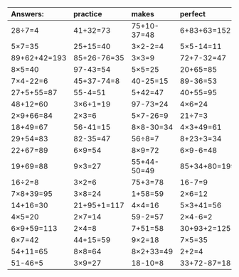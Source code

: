 | Answers: | practice | makes | perfect | ! |
| :--- | :--- | :--- | :--- | :--- |
| 28÷7=4 | 41+32=73 | 75+10-37=48 | 6+83+63=152 | 5×8=40 | 
| 5×7=35 | 25+15=40 | 3×2-2=4 | 5×5-14=11 | 15÷3=5 | 
| 89+62+42=193 | 85+26-76=35 | 3×3=9 | 72+7-32=47 | 85-45=40 | 
| 8×5=40 | 97-43=54 | 5×5=25 | 20+65=85 | 33+66=99 | 
| 7×4-22=6 | 45+37-74=8 | 40-25=15 | 89-36=53 | 4×3=12 | 
| 27+5+55=87 | 55-4=51 | 5+42=47 | 40+55=95 | 42+24=66 | 
| 48+12=60 | 3×6+1=19 | 97-73=24 | 4×6=24 | 50+26+21=97 | 
| 2×9+66=84 | 2×3=6 | 5×7-26=9 | 21÷7=3 | 5×3+60=75 | 
| 18+49=67 | 56-41=15 | 8×8-30=34 | 4×3+49=61 | 46+74-20=100 | 
| 29+54=83 | 82-35=47 | 56÷8=7 | 8+23+3=34 | 1×9=9 | 
| 22+67=89 | 6×9=54 | 8×9=72 | 6×9-6=48 | 71+15-32=54 | 
| 19+69=88 | 9×3=27 | 55+44-50=49 | 85+34+80=199 | 28+17+83=128 | 
| 16÷2=8 | 3×2=6 | 75+3=78 | 16-7=9 | 6×9-9=45 | 
| 7×8+39=95 | 3×8=24 | 1+58=59 | 2×6=12 | 87+11=98 | 
| 14+16=30 | 21+95+1=117 | 4×4=16 | 5×3+41=56 | 6×8=48 | 
| 4×5=20 | 2×7=14 | 59-2=57 | 2×4-6=2 | 3×3-5=4 | 
| 6×9+59=113 | 2×4=8 | 7+51=58 | 30+93+2=125 | 41+40=81 | 
| 6×7=42 | 44+15=59 | 9×2=18 | 7×5=35 | 7×8=56 | 
| 54+11=65 | 8×8=64 | 8×2+33=49 | 2+2=4 | 90-32=58 | 
| 51-46=5 | 3×9=27 | 18-10=8 | 33+72-87=18 | 4×8-16=16 | 
